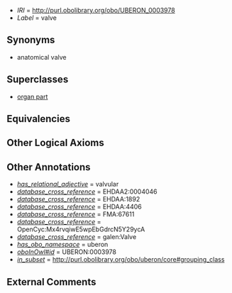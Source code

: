  * *IRI* = http://purl.obolibrary.org/obo/UBERON_0003978
 * *Label* = valve

## Synonyms

 * anatomical valve

## Superclasses

 * [organ part](../../UBERON/64/UBERON_0000064.md)

## Equivalencies


## Other Logical Axioms


## Other Annotations

 * *[has_relational_adjective](../../UBPROP/07/UBPROP_0000007.md)* = valvular
 * *[database_cross_reference](../../ef/oboInOwl#hasDbXref.md)* = EHDAA2:0004046
 * *[database_cross_reference](../../ef/oboInOwl#hasDbXref.md)* = EHDAA:1892
 * *[database_cross_reference](../../ef/oboInOwl#hasDbXref.md)* = EHDAA:4406
 * *[database_cross_reference](../../ef/oboInOwl#hasDbXref.md)* = FMA:67611
 * *[database_cross_reference](../../ef/oboInOwl#hasDbXref.md)* = OpenCyc:Mx4rvqiwE5wpEbGdrcN5Y29ycA
 * *[database_cross_reference](../../ef/oboInOwl#hasDbXref.md)* = galen:Valve
 * *[has_obo_namespace](../../ce/oboInOwl#hasOBONamespace.md)* = uberon
 * *[oboInOwl#id](../../id/oboInOwl#id.md)* = UBERON:0003978
 * *[in_subset](../../et/oboInOwl#inSubset.md)* = http://purl.obolibrary.org/obo/uberon/core#grouping_class

## External Comments

